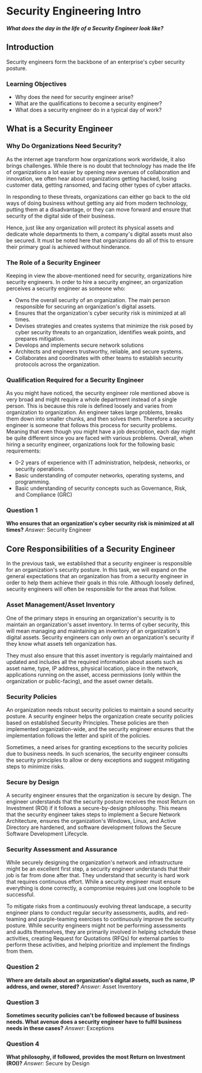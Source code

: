 # Security Engineering Intro
##### What does the day in the life of a Security Engineer look like?


## Introduction
Security engineers form the backbone of an enterprise's cyber security posture.

### Learning Objectives
- Why does the need for security engineer arise?
- What are the qualifications to become a security engineer?
- What does a security engineer do in a typical day of work?

## What is a Security Engineer
### Why Do Organizations Need Security?
As the internet age transform how organizations work worldwide, it also brings challenges.  While there is no doubt that technology has made the life of organizations a lot easier by opening new avenues of collaboration and innovation, we often hear about organizations getting hacked, losing customer data, getting ransomed, and facing other types of cyber attacks.

In responding to these threats, organizations can either go back to the old ways of doing business without getting any aid from modern technology, putting them at a disadvantage, or they can move forward and ensure that security of the digital side of their business.  

Hence, just like any organization will protect its physical assets and dedicate whole departments to them, a company's digital assets must also be secured.  It must be noted here that organizations do all of this to ensure their primary goal is achieved without hinderance.

### The Role of a Security Engineer
Keeping in view the above-mentioned need for security, organizations hire security engineers. In order to hire a security engineer, an organization perceives a security engineer as someone who:

- Owns the overall security of an organization. The main person responsible for securing an organization's digital assets.
- Ensures that the organization's cyber security risk is minimized at all times.
- Devises strategies and creates systems that minimize the risk posed by cyber security threats to an organization, identifies weak points, and prepares mitigation.
- Develops and implements secure network solutions
- Architects and engineers trustworthy, reliable, and secure systems.
- Collaborates and coordinates with other teams to establish security protocols across the organization.

### Qualification Required for a Security Engineer
As you might have noticed, the security engineer role mentioned above is very broad and might require a whole department instead of a single person. This is because this role is defined loosely and varies from organization to organization. An engineer takes large problems, breaks them down into smaller chunks, and then solves them. Therefore a security engineer is someone that follows this process for security problems. Meaning that even though you might have a job description, each day might be quite different since you are faced with various problems. Overall, when hiring a security engineer, organizations look for the following basic requirements:

- 0-2 years of experience with IT administration, helpdesk, networks, or security operations.
- Basic understanding of computer networks, operating systems, and programming.
- Basic understanding of security concepts such as Governance, Risk, and Compliance (GRC)

### Question 1
**Who ensures that an organization's cyber security risk is minimized at all times?**
*Answer:* Security Engineer

## Core Responsibilities of a Security Engineer
In the previous task, we established that a security engineer is responsible for an organization's security posture. In this task, we will expand on the general expectations that an organization has from a security engineer in order to help them achieve their goals in this role. Although loosely defined, security engineers will often be responsible for the areas that follow.

### Asset Management/Asset Inventory
One of the primary steps in ensuring an organization's security is to maintain an organization's asset inventory. In terms of cyber security, this will mean managing and maintaining an inventory of an organization's digital assets. Security engineers can only own an organization's security if they know what assets teh organization has. 

They must also ensure that this asset inventory is regularly maintained and updated and includes all the required information about assets such as asset name, type, IP address, physical location, place in the network, applications running on the asset, access permissions (only within the organization or public-facing), and the asset owner details.

### Security Policies
An organization needs robust security policies to maintain a sound security posture. A security engineer helps the organization create security policies based on established Security Principles. These policies are then implemented organization-wide, and the security engineer ensures that the implementation follows the letter and spirit of the policies.

Sometimes, a need arises for granting exceptions to the security policies due to business needs. In such scenarios, the security engineer consults the security principles to allow or deny exceptions and suggest mitigating steps to minimize risks. 

### Secure by Design
A security engineer ensures that the organization is secure by design. The engineer understands that the security posture receives the most Return on Investment (ROI) if it follows a secure-by-design philosophy. This means that the security engineer takes steps to implement a Secure Network Architecture, ensures the organization's Windows, Linux, and Active Directory are hardened, and software development follows the Secure Software Development Lifecycle.

### Security Assessment and Assurance
While securely designing the organization's network and infrastructure might be an excellent first step, a security engineer understands that their job is far from done after that. They understand that security is hard work that requires continuous effort. While a security engineer must ensure everything is done correctly, a compromise requires just one loophole to be successful. 

To mitigate risks from a continuously evolving threat landscape, a security engineer plans to conduct regular security assessments, audits, and red-teaming and purple-teaming exercises to continuously improve the security posture. While security engineers might not be performing assessments and audits themselves, they are primarily involved in helping schedule these activities, creating Request for Quotations (RFQs) for external parties to perform these activities, and helping prioritize and implement the findings from them.

### Question 2
**Where are details about an organization's digital assets, such as name, IP address, and owner, stored?**
*Answer:* Asset Inventory

### Question 3
**Sometimes security policies can't be followed because of business needs. What avenue does a security engineer have to fulfil business needs in these cases?**
*Answer:* Exceptions

### Question 4
**What philosophy, if followed, provides the most Return on Investment (ROI)?**
*Answer:* Secure by Design

